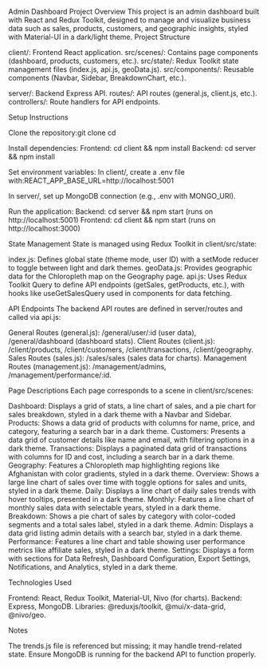 Admin Dashboard Project
Overview
This project is an admin dashboard built with React and Redux Toolkit, designed to manage and visualize business data such as sales, products, customers, and geographic insights, styled with Material-UI in a dark/light theme.
Project Structure

client/: Frontend React application.
src/scenes/: Contains page components (dashboard, products, customers, etc.).
src/state/: Redux Toolkit state management files (index.js, api.js, geoData.js).
src/components/: Reusable components (Navbar, Sidebar, BreakdownChart, etc.).


server/: Backend Express API.
routes/: API routes (general.js, client.js, etc.).
controllers/: Route handlers for API endpoints.



Setup Instructions

Clone the repository:git clone <repository-url>
cd <repository-name>


Install dependencies:
Frontend: cd client && npm install
Backend: cd server && npm install


Set environment variables:
In client/, create a .env file with:REACT_APP_BASE_URL=http://localhost:5001


In server/, set up MongoDB connection (e.g., .env with MONGO_URI).


Run the application:
Backend: cd server && npm start (runs on http://localhost:5001)
Frontend: cd client && npm start (runs on http://localhost:3000)



State Management
State is managed using Redux Toolkit in client/src/state:

index.js: Defines global state (theme mode, user ID) with a setMode reducer to toggle between light and dark themes.
geoData.js: Provides geographic data for the Chloropleth map on the Geography page.
api.js: Uses Redux Toolkit Query to define API endpoints (getSales, getProducts, etc.), with hooks like useGetSalesQuery used in components for data fetching.

API Endpoints
The backend API routes are defined in server/routes and called via api.js:

General Routes (general.js): /general/user/:id (user data), /general/dashboard (dashboard stats).
Client Routes (client.js): /client/products, /client/customers, /client/transactions, /client/geography.
Sales Routes (sales.js): /sales/sales (sales data for charts).
Management Routes (management.js): /management/admins, /management/performance/:id.

Page Descriptions
Each page corresponds to a scene in client/src/scenes:

Dashboard: Displays a grid of stats, a line chart of sales, and a pie chart for sales breakdown, styled in a dark theme with a Navbar and Sidebar.
Products: Shows a data grid of products with columns for name, price, and category, featuring a search bar in a dark theme.
Customers: Presents a data grid of customer details like name and email, with filtering options in a dark theme.
Transactions: Displays a paginated data grid of transactions with columns for ID and cost, including a search bar in a dark theme.
Geography: Features a Chloropleth map highlighting regions like Afghanistan with color gradients, styled in a dark theme.
Overview: Shows a large line chart of sales over time with toggle options for sales and units, styled in a dark theme.
Daily: Displays a line chart of daily sales trends with hover tooltips, presented in a dark theme.
Monthly: Features a line chart of monthly sales data with selectable years, styled in a dark theme.
Breakdown: Shows a pie chart of sales by category with color-coded segments and a total sales label, styled in a dark theme.
Admin: Displays a data grid listing admin details with a search bar, styled in a dark theme.
Performance: Features a line chart and table showing user performance metrics like affiliate sales, styled in a dark theme.
Settings: Displays a form with sections for Data Refresh, Dashboard Configuration, Export Settings, Notifications, and Analytics, styled in a dark theme.

Technologies Used

Frontend: React, Redux Toolkit, Material-UI, Nivo (for charts).
Backend: Express, MongoDB.
Libraries: @reduxjs/toolkit, @mui/x-data-grid, @nivo/geo.

Notes

The trends.js file is referenced but missing; it may handle trend-related state.
Ensure MongoDB is running for the backend API to function properly.

